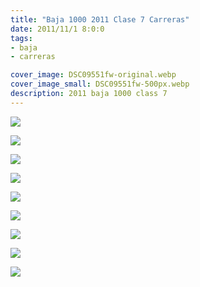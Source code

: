 ```yaml
---
title: "Baja 1000 2011 Clase 7 Carreras"
date: 2011/11/1 8:0:0
tags: 
- baja
- carreras

cover_image: DSC09551fw-original.webp
cover_image_small: DSC09551fw-500px.webp
description: 2011 baja 1000 class 7
---
```

[![](DSC09551fw)](DSC09551fw-original.webp)

  

[![](DSC09557fw)](DSC09557fw-original.webp)

  

[![](DSC09562fw)](DSC09562fw-original.webp)

  

[![](DSC09567fw)](DSC09567fw-original.webp)

  

[![](DSC09573fw)](DSC09573fw-original.webp)

  

[![](DSC09574fw)](DSC09574fw-original.webp)

  

[![](DSC09601fw)](DSC09601fw-original.webp)

  

[![](DSC09612fw)](DSC09612fw-original.webp)

  

[![](DSC09659fw)](DSC09659fw-original.webp)
